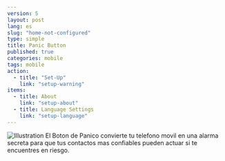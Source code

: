 ```yaml
---
version: 5
layout: post
lang: es
slug: "home-not-configured"
type: simple
title: Panic Button
published: true
categories: mobile
tags: mobile
action: 
  - title: "Set-Up"
    link: "setup-warning"
items: 
  - title: About
    link: "setup-about"
  - title: Language Settings
    link: "setup-language"
---
```


![Illustration](/media/mobile/home-not-configured-small.png) El Boton de Panico convierte tu telefono movil en una alarma secreta para que tus contactos mas confiables pueden actuar si te encuentres en riesgo.